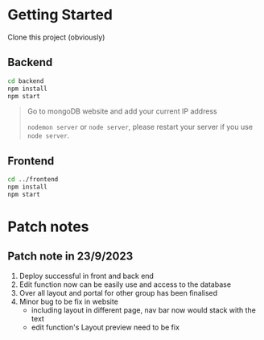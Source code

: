 # Getting Started
Clone this project (obviously)

## Backend
```sh
cd backend
npm install
npm start
```

> Go to mongoDB website and add your current IP address
> 
> `nodemon server` or `node server`, please restart your server if you use `node server`.

## Frontend
```sh
cd ../frontend
npm install
npm start
```


# Patch notes

## Patch note in **23/9/2023**

1. Deploy successful in front and back end
2. Edit function now can be easily use and access to the database
3. Over all layout and portal for other group has been finalised
4. Minor bug to be fix in website
   - including layout in different page, nav bar now would stack with the text
   - edit function's Layout preview need to be fix



<!--
This deployment app should not be used as "The Heroku deployment in the readme file is only for our content segment, which is not meant for the whole class; the whole class deployment was incharged by the membership team, which I think they are deploying today? I did asked them this morning, they said they are waiting for every groups to merge into the main branch and start deploying."

deploy url：
------------------------

Front end: [LongBeach Place Inc (longbeachfrontend0adcfe405469.herokuapp.com)](https://longbeachfrontend-0adcfe405469.herokuapp.com/)
------------------------

## Back end: [Error (longbeachbackend-2c4b09f98b44.herokuapp.com)](https://longbeachbackend-2c4b09f98b44.herokuapp.com/) // dw about the error

------------
```
For deployment in Frontend
Set-ExecutionPolicy -Scope Process -ExecutionPolicy Bypass can be use when access not granted

1. **cd frontend** // for front end use only
2. git remote add longbeach-frontend https://git.heroku.com/longbeachfrontend.git //get access from Wenda Zhang
3. git remote -v // To check whether if remote access has been granted
4. git remote rm heroku
5. **heroku login**
6. heroku logs --app longbeachfrontend --tail
7. **npm run build** to deploy // make sure to run build in COMP30022-Content/frontend path
8. Remember to commit to the 'main' branch after each build complete
9. **git subtree push --prefix=frontend longbeach-frontend main** // cd .. back to the toplevel of the working tree
10. heroku open --app longbeachfrontend // to check if deploy has been successful


For deployment in Backend

1. **cd Backend** // for backend use only
2. git remote add longbeach-backend https://git.heroku.com/longbeachbackend.git //get access from Wenda Zhang
3. git remote -v // To check whether if remote access has been granted
4. git remote rm heroku
5. **heroku login**
6. heroku logs --app longbeachbackend --tail
7. Remember to commit to the 'main' branch after changes
8. **git subtree push --prefix=backend longbeach-backend main** // cd .. back to the toplevel of the working tree
10. heroku open --app longbeachbackend // to check if deploy has been successful
```
-->

<!--
# Getting Started with Create React App

This project was bootstrapped with [Create React App](https://github.com/facebook/create-react-app).

## Available Scripts

In the project directory, you can run:

### `npm install`

### `npm start`

Runs the app in the development mode.\
Open [http://localhost:3000](http://localhost:3000) to view it in your browser.

The page will reload when you make changes.\
You may also see any lint errors in the console.

### `npm test`

Launches the test runner in the interactive watch mode.\
See the section about [running tests](https://facebook.github.io/create-react-app/docs/running-tests) for more information.

### `npm run build`

Builds the app for production to the `build` folder.\
It correctly bundles React in production mode and optimizes the build for the best performance.

The build is minified and the filenames include the hashes.\
Your app is ready to be deployed!

See the section about [deployment](https://facebook.github.io/create-react-app/docs/deployment) for more information.

### `npm run eject`

**Note: this is a one-way operation. Once you `eject`, you can't go back!**

If you aren't satisfied with the build tool and configuration choices, you can `eject` at any time. This command will remove the single build dependency from your project.

Instead, it will copy all the configuration files and the transitive dependencies (webpack, Babel, ESLint, etc) right into your project so you have full control over them. All of the commands except `eject` will still work, but they will point to the copied scripts so you can tweak them. At this point you're on your own.

You don't have to ever use `eject`. The curated feature set is suitable for small and middle deployments, and you shouldn't feel obligated to use this feature. However we understand that this tool wouldn't be useful if you couldn't customize it when you are ready for it.

## Learn More

You can learn more in the [Create React App documentation](https://facebook.github.io/create-react-app/docs/getting-started).

To learn React, check out the [React documentation](https://reactjs.org/).

### Code Splitting

This section has moved here: [https://facebook.github.io/create-react-app/docs/code-splitting](https://facebook.github.io/create-react-app/docs/code-splitting)

### Analyzing the Bundle Size

This section has moved here: [https://facebook.github.io/create-react-app/docs/analyzing-the-bundle-size](https://facebook.github.io/create-react-app/docs/analyzing-the-bundle-size)

### Making a Progressive Web App

This section has moved here: [https://facebook.github.io/create-react-app/docs/making-a-progressive-web-app](https://facebook.github.io/create-react-app/docs/making-a-progressive-web-app)

### Advanced Configuration

This section has moved here: [https://facebook.github.io/create-react-app/docs/advanced-configuration](https://facebook.github.io/create-react-app/docs/advanced-configuration)

### Deployment

This section has moved here: [https://facebook.github.io/create-react-app/docs/deployment](https://facebook.github.io/create-react-app/docs/deployment)

### `npm run build` fails to minify

This section has moved here: [https://facebook.github.io/create-react-app/docs/troubleshooting#npm-run-build-fails-to-minify](https://facebook.github.io/create-react-app/docs/troubleshooting#npm-run-build-fails-to-minify)

### Set-ExecutionPolicy -Scope Process -ExecutionPolicy Bypass 

Deploy command

### Backend deploy - run at root folder test

git subtree push --prefix=backend longbeach-backend main

### Frontend deploy - run at root folder

git subtree push --prefix=frontend longbeach-frontend main
-->
